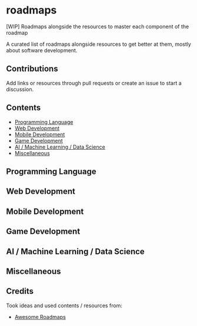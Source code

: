 # roadmaps
[WIP] Roadmaps alongside the resources to master each component of the roadmap

A curated list of roadmaps alongside resources to get better at them, mostly about software development.

## Contributions
Add links or resources through pull requests or create an issue to start a discussion.

## Contents
- [Programming Language](#programming-language)
- [Web Development](#web-development)
- [Mobile Development](#mobile-development)
- [Game Development](#game-development)
- [AI / Machine Learning / Data Science](#ai--machine-learning--data-science)
- [Miscellaneous](#miscellaneous)

## Programming Language


## Web Development


## Mobile Development


## Game Development


## AI / Machine Learning / Data Science


## Miscellaneous


## Credits
Took ideas and used contents / resources from:
- [Awesome Roadmaps](https://github.com/liuchong/awesome-roadmaps)
